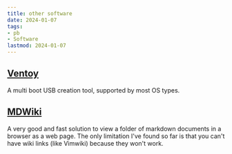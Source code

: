 ```yaml
---
title: other software
date: 2024-01-07
tags: 
- pb
- Software
lastmod: 2024-01-07
---
```


## [Ventoy](https://www.ventoy.net)

A multi boot USB creation tool, supported by most OS types.


## [MDWiki](https://dynalon.github.io/mdwiki/) 

A very good and fast solution to view a folder of markdown documents in a browser as a web page. The only limitation I've found so far is that you can't have wiki links (like Vimwiki) because they won't work.


